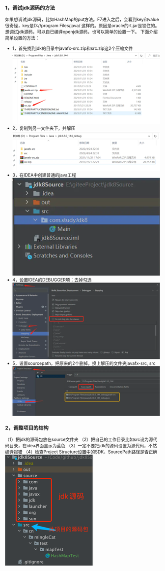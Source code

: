 ### 1，调试jdk源码的方法
如果想调试jdk源码，比如HashMap的put方法。F7进入之后，会看到key和value很奇怪，key是D://program Files/java/ 这样的。原因是oracle的rt.jar是锁住的。想调试jdk源码，可以自已编译openjdk源码，也可以简单的设置一下。
下面介绍简单设置的方法：
* 1，首先找到jdk的目录中javafx-src.zip和src.zip这2个压缩文件
![img.png](img.png)
* 2，复制到另一文件夹下，并解压
![img_1.png](img_1.png)
* 3，在IDEA中创建普通的java工程
![img_2.png](img_2.png)
* 4，设置IDEA的DEBUGGER项：去掉勾选
![img_3.png](img_3.png)
* 5，设置sourcepath，把原来的2个删掉，换上解压的文件夹javafx-src, src
![img_4.png](img_4.png)

### 2，调整项目的结构
（1）把jdk的源码包放在source文件夹
（2）把自己的工作目录比如src设为源代码目录，在idea界面显示为蓝色
（3）一定不要把jdk的源码设置为源代码，不然编译报错
（4）检查Project Structure设置中的SDK，SourcePath路径是否正确
![jdk存放目录与项目源代码存放目录要分开.png](img_7.png)
